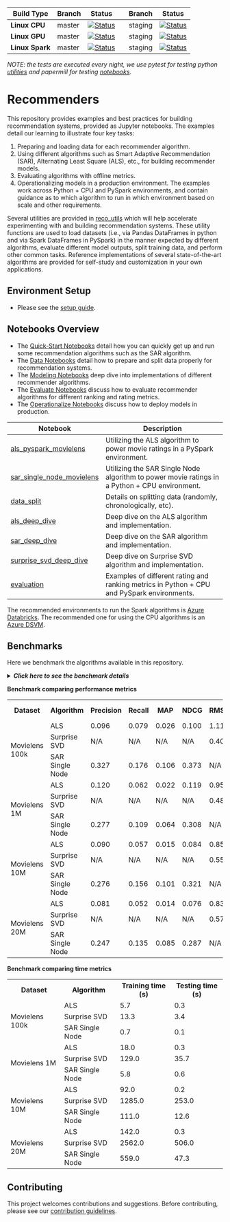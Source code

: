 
| Build Type | Branch | Status |  | Branch | Status | 
| --- | --- | --- | --- | --- | --- | 
| **Linux CPU** |  master | [![Status](https://msdata.visualstudio.com/AlgorithmsAndDataScience/_apis/build/status/nightly?branchName=master)](https://msdata.visualstudio.com/AlgorithmsAndDataScience/_build/latest?definitionId=4792)  || staging | [![Status](https://msdata.visualstudio.com/AlgorithmsAndDataScience/_apis/build/status/nightly_staging?branchName=staging)](https://msdata.visualstudio.com/AlgorithmsAndDataScience/_build/latest?definitionId=4594) | 
| **Linux GPU** | master | [![Status](https://msdata.visualstudio.com/AlgorithmsAndDataScience/_apis/build/status/nightly_gpu?branchName=master)](https://msdata.visualstudio.com/DefaultCollection/AlgorithmsAndDataScience/_build/latest?definitionId=4997) | | staging | [![Status](https://msdata.visualstudio.com/AlgorithmsAndDataScience/_apis/build/status/nightly_gpu_staging?branchName=staging)](https://msdata.visualstudio.com/DefaultCollection/AlgorithmsAndDataScience/_build/latest?definitionId=4998)|
| **Linux Spark** | master | [![Status](https://msdata.visualstudio.com/AlgorithmsAndDataScience/_apis/build/status/nightly_spark?branchName=master)](https://msdata.visualstudio.com/AlgorithmsAndDataScience/_build/latest?definitionId=4804) | | staging | [![Status](https://msdata.visualstudio.com/AlgorithmsAndDataScience/_apis/build/status/nightly_spark_staging?branchName=staging)](https://msdata.visualstudio.com/AlgorithmsAndDataScience/_build/latest?definitionId=4805)|

*NOTE: the tests are executed every night, we use pytest for testing python [utilities]((reco_utils)) and papermill for testing [notebooks](notebooks)*.

# Recommenders 

This repository provides examples and best practices for building recommendation systems, provided as Jupyter notebooks. The examples detail our learning to illustrate four key tasks: 
1. Preparing and loading data for each recommender algorithm. 
2. Using different algorithms such as Smart Adaptive Recommendation (SAR), Alternating Least Square (ALS), etc., for building recommender models. 
3. Evaluating algorithms with offline metrics. 
4. Operationalizing models in a production environment. The examples work across Python + CPU and PySpark environments, and contain guidance as to which algorithm to run in which environment based on scale and other requirements. 

Several utilities are provided in [reco_utils](reco_utils) which will help accelerate experimenting with and building recommendation systems. These utility functions are used to load datasets (i.e., via Pandas DataFrames in python and via Spark DataFrames in PySpark) in the manner expected by different algorithms, evaluate different model outputs, split training data, and perform other common tasks. Reference implementations of several state-of-the-art algorithms are provided for self-study and customization in your own applications. 

## Environment Setup
* Please see the [setup guide](SETUP.md).

## Notebooks Overview

- The [Quick-Start Notebooks](notebooks/00_quick_start/) detail how you can quickly get up and run some recommendation algorithms such as the SAR algorithm. 
- The [Data Notebooks](notebooks/01_data) detail how to prepare and split data properly for recommendation systems.
- The [Modeling Notebooks](notebooks/02_modeling) deep dive into implementations of different recommender algorithms.
- The [Evaluate Notebooks](notebooks/03_evaluate) discuss how to evaluate recommender algorithms for different ranking and rating metrics.
- The [Operationalize Notebooks](notebooks/04_operationalize) discuss how to deploy models in production.

| Notebook | Description | 
| --- | --- | 
| [als_pyspark_movielens](notebooks/00_quick_start/als_pyspark_movielens.ipynb) | Utilizing the ALS algorithm to power movie ratings in a PySpark environment.
| [sar_single_node_movielens](notebooks/00_quick_start/sar_single_node_movielens.ipynb) | Utilizing the SAR Single Node algorithm to power movie ratings in a Python + CPU environment.
| [data_split](notebooks/01_data/data_split.ipynb) | Details on splitting data (randomly, chronologically, etc).
| [als_deep_dive](notebooks/02_modeling/als_deep_dive.ipynb) | Deep dive on the ALS algorithm and implementation.
| [sar_deep_dive](notebooks/02_modeling/sar_deep_dive.ipynb) | Deep dive on the SAR algorithm and implementation.
| [surprise_svd_deep_dive](notebooks/02_modeling/surprise_svd_deep_dive.ipynb) | Deep dive on Surprise SVD algorithm and implementation.
| [evaluation](notebooks/03_evaluate/evaluation.ipynb) | Examples of different rating and ranking metrics in Python + CPU and PySpark environments.

The recommended environments to run the Spark algorithms is [Azure Databricks](https://azure.microsoft.com/en-us/services/databricks/). The recommended one for using the CPU algorithms is an [Azure DSVM](https://azure.microsoft.com/en-us/services/virtual-machines/data-science-virtual-machines/).

## Benchmarks

Here we benchmark the algorithms available in this repository.

<details>
<summary><strong><em>Click here to see the benchmark details</em></strong></summary>

* Time for training and testing is measured in seconds.
* Ranking metrics (i.e., precision, recall, MAP, and NDCG) are evaluated with k equal to 10. 
* The machine we used for the benchmark is an [Azure DSVM](https://azure.microsoft.com/en-us/services/virtual-machines/data-science-virtual-machines/) Standard NC6s_v2 with 6 vcpus, 112 GB memory and 1 K80 GPU.
* SAR Single Node only has ranking metrics because these algorithms do not predict explicit ratings with the same scale of those in the original input data. Surprise SVD only has rating metrics.
* The hyper parameters of the algorithms are:
    * `ALS(rank=40,maxIter=15,alpha=0.1,regParam=0.01,coldStartStrategy='drop',nonnegative=True)`
    * `SVD(random_state=0, n_factors=200, n_epochs=30, verbose=True)`
    * `SARSingleNodeReference(remove_seen=True, similarity_type="jaccard", time_decay_coefficient=30, time_now=None, timedecay_formula=True)`
* **NOTE**: In a benchmark it is difficult to compare apples to apples, we computed the algorithms with the best parameters we found to optimize the performance metrics, not the time metrics. 
</details>

**Benchmark comparing performance metrics**
<table>
 <tr>
  <th>Dataset</th>
  <th>Algorithm</th>
  <th>Precision</th>
  <th>Recall</th>
  <th>MAP</th>
  <th>NDCG</th>
  <th>RMSE</th>
  <th>MAE</th>
  <th>Exp Var</th>
  <th>R squared</th>
 </tr>
 <tr>
  <td rowspan=3>Movielens 100k</td>
  <td>ALS</td>
  <td>0.096</td>
  <td>0.079</td>
  <td>0.026</td>
  <td>0.100</td>
  <td>1.110</td>
  <td>0.860</td>
  <td>0.025</td>
  <td>0.023</td>
 </tr>
 <tr>
  <td>Surprise SVD</td>
  <td>N/A</td>
  <td>N/A</td>
  <td>N/A</td>
  <td>N/A</td>
  <td>0.407</td>
  <td>0.323</td>
  <td>0.871</td>
  <td>0.871</td>		
 </tr>
 <tr>
  <td>SAR Single Node</td>
  <td>0.327</td>
  <td>0.176</td>
  <td>0.106</td>
  <td>0.373</td>
  <td>N/A</td>
  <td>N/A</td>
  <td>N/A</td>
  <td>N/A</td>
 </tr>
 <tr>
  <td rowspan=3>Movielens 1M</td>
  <td>ALS</td>
  <td>0.120</td>
  <td>0.062</td>
  <td>0.022</td>
  <td>0.119</td>
  <td>0.950</td>
  <td>0.735</td>
  <td>0.280</td>
  <td>0.280</td>
 </tr>
 <tr>
  <td>Surprise SVD</td>
  <td>N/A</td>
  <td>N/A</td>
  <td>N/A</td>
  <td>N/A</td>
  <td>0.487</td>
  <td>0.383</td>
  <td>0.810</td>
  <td>0.810</td>
 </tr>
 <tr>
  <td>SAR Single Node</td>
  <td>0.277</td>
  <td>0.109</td>
  <td>0.064</td>
  <td>0.308</td>
  <td>N/A</td>
  <td>N/A</td>
  <td>N/A</td>
  <td>N/A</td>
 </tr>
 <tr>
  <td rowspan=3>Movielens 10M</td>
  <td>ALS</td>
  <td>0.090</td>
  <td>0.057</td>
  <td>0.015</td>
  <td>0.084</td>
  <td>0.850</td>
  <td>0.647</td>
  <td>0.359</td>
  <td>0.359</td>
 </tr>
 <tr>
  <td>Surprise SVD</td>
  <td>N/A</td>
  <td>N/A</td>
  <td>N/A</td>
  <td>N/A</td>
  <td>0.557</td>
  <td>0.430</td>
  <td>0.724</td>
  <td>0.724</td>
 </tr>
 <tr>
  <td>SAR Single Node</td>
  <td>0.276</td>
  <td>0.156</td>
  <td>0.101</td>
  <td>0.321</td>
  <td>N/A</td>
  <td>N/A</td>
  <td>N/A</td>
  <td>N/A</td>
 </tr>
 <tr>
  <td rowspan=3>Movielens 20M</td>
  <td>ALS</td>
  <td>0.081</td>
  <td>0.052</td>
  <td>0.014</td>
  <td>0.076</td>
  <td>0.830</td>
  <td>0.633</td>
  <td>0.372</td>
  <td>0.371</td>
 </tr>
 <tr>
  <td>Surprise SVD</td>
  <td>N/A</td>
  <td>N/A</td>
  <td>N/A</td>
  <td>N/A</td>
  <td>0.574</td>
  <td>0.440</td>
  <td>0.702</td>
  <td>0.702</td>
 </tr>
 <tr >
  <td>SAR Single Node</td>
  <td>0.247</td>
  <td>0.135</td>
  <td>0.085</td>
  <td>0.287</td>
  <td>N/A</td>
  <td>N/A</td>
  <td>N/A</td>
  <td>N/A</td>
 </tr>

</table>


**Benchmark comparing time metrics**
<table>
 <tr>
  <th>Dataset</th>
  <th>Algorithm</th>
  <th>Training time (s)</th>
  <th>Testing time (s)</th>
 </tr>
 <tr>
  <td rowspan=3>Movielens 100k</td>
  <td>ALS</td>
  <td>5.7</td>
  <td>0.3</td>
 </tr>
 <tr >
  <td >Surprise SVD</td>
  <td>13.3</td>
  <td>3.4</td>
 </tr>
 <tr>
  <td>SAR Single Node</td>
  <td>0.7</td>
  <td>0.1</td>
 </tr>
 <tr>
  <td rowspan=3>Movielens 1M</td>
  <td>ALS</td>
  <td>18.0</td>
  <td>0.3</td>
 </tr>
 <tr>
  <td>Surprise SVD</td>
  <td>129.0</td>
  <td>35.7</td>
 </tr>
 <tr>
  <td>SAR Single Node</td>
  <td>5.8</td>
  <td>0.6</td>
 </tr>
 <tr>
  <td rowspan=3>Movielens 10M</td>
  <td>ALS</td>
  <td>92.0</td>
  <td>0.2</td>
 </tr>
 <tr>
  <td>Surprise SVD</td>
  <td>1285.0</td>
  <td>253.0</td>
 </tr>
 <tr>
  <td>SAR Single Node</td>
  <td>111.0</td>
  <td>12.6</td>
 </tr>
 <tr>
  <td rowspan=3>Movielens 20M</td>
  <td>ALS</td>
  <td>142.0</td>
  <td>0.3</td>
 </tr>
 <tr>
  <td>Surprise SVD</td>
  <td>2562.0</td>
  <td>506.0</td>
 </tr>
 <tr >
  <td>SAR Single Node</td>
  <td>559.0</td>
  <td>47.3</td>
 </tr>

</table>

## Contributing

This project welcomes contributions and suggestions. Before contributing, please see our [contribution guidelines](CONTRIBUTING.md).


